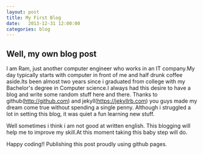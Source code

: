 ```yaml
---
layout: post
title: My First Blog
date:   2013-12-31 12:00:00
categories: blog
---
```


## Well, my own blog post

I am Ram, just another computer engineer who works in an IT company.My day typically starts with computer in front of me and half drunk coffee aside.Its been almost two years since i graduated from college with my Bachelor's degree in Computer science.I always had this desire to have a blog and write some random stuff here and there. Thanks to github(http://github.com) and jekyll(https://jekyllrb.com) you guys made my dream come true without spending a single penny. Although i struggled a lot in setting this blog, it was quiet a fun learning new stuff.

Well sometimes i think i am not good at written english. This blogging will help me to improve my skill.At this moment taking this baby step will do.

Happy coding!! Publishing this post proudly using github pages.


